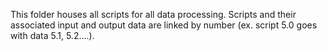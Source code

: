 This folder houses all scripts for all data processing. Scripts and their associated input and output data are linked by number (ex. script 5.0 goes with data 5.1, 5.2....).
